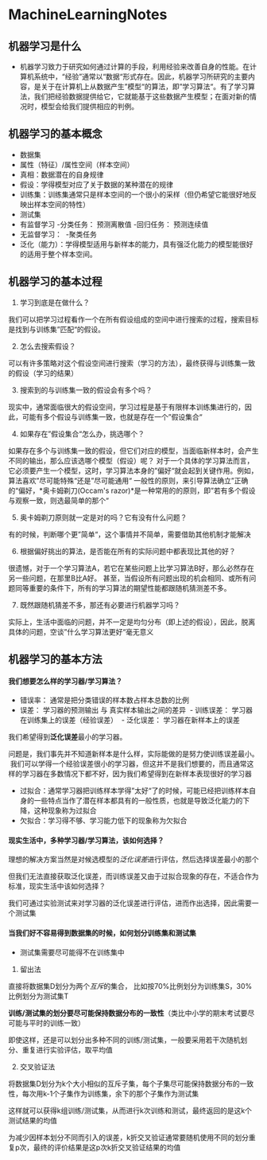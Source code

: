 # MachineLearningNotes
## 机器学习是什么

+ 机器学习致力于研究如何通过计算的手段，利用经验来改善自身的性能。在计算机系统中，“经验”通常以“数据“形式存在。因此，机器学习所研究的主要内容，是关于在计算机上从数据产生”模型“的算法，即”学习算法“。有了学习算法，我们把经验数据提供给它，它就能基于这些数据产生模型；在面对新的情况时，模型会给我们提供相应的判例。

## 机器学习的基本概念

+ 数据集
+ 属性（特征）/属性空间（样本空间）
+ 真相：数据潜在的自身规律
+ 假设：学得模型对应了关于数据的某种潜在的规律
+ 训练集：训练集通常只是样本空间的一个很小的采样（但仍希望它能很好地反映出样本空间的特性）
+ 测试集
+ 有监督学习
  -分类任务： 预测离散值
  -回归任务： 预测连续值
+ 无监督学习：
  -聚类任务 
+ 泛化（能力）：学得模型适用与新样本的能力，具有强泛化能力的模型能很好的适用于整个样本空间。

## 机器学习的基本过程

1. 学习到底是在做什么？

我们可以把学习过程看作一个在所有假设组成的空间中进行搜索的过程，搜索目标是找到与训练集”匹配“的假设。

2. 怎么去搜索假设？

可以有许多策略对这个假设空间进行搜索（学习的方法），最终获得与训练集一致的假设（学习的结果）

3. 搜索到的与训练集一致的假设会有多个吗？

现实中，通常面临很大的假设空间，学习过程是基于有限样本训练集进行的，因此，可能有多个假设与训练集一致，也就是存在一个”假设集合“

4. 如果存在”假设集合“怎么办，挑选哪个？

如果存在多个与训练集一致的假设，但它们对应的模型，当面临新样本时，会产生不同的输出，那么应该选哪个模型（假设）呢？
对于一个具体的学习算法而言，它必须要产生一个模型，这时，学习算法本身的”偏好“就会起到关键作用。例如，算法喜欢”尽可能特殊“还是”尽可能通用“
一般性的原则，来引导算法确立”正确的“偏好，*奥卡姆剃刀(Occam's razor)*是一种常用的的原则，即”若有多个假设与观察一致，则选最简单的那个“

5. 奥卡姆剃刀原则就一定是对的吗？它有没有什么问题？

有的时候，判断哪个更”简单“，这个事情并不简单，需要借助其他机制才能解决

6. 根据偏好挑出的算法，是否能在所有的实际问题中都表现比其他的好？

很遗憾，对于一个学习算法A，若它在某些问题上比学习算法B好，那么必然存在另一些问题，在那里B比A好。
甚至，当假设所有问题出现的机会相同、或所有问题同等重要的条件下，所有的学习算法的期望性能都跟随机猜测差不多。

7. 既然跟随机猜差不多，那还有必要进行机器学习吗？

实际上，生活中面临的问题，并不一定是均匀分布（即上述的假设），因此，脱离具体的问题，空谈”什么学习算法更好“毫无意义

## 机器学习的基本方法

#### 我们想要怎么样的学习器/学习算法？


+ 错误率： 通常是把分类错误的样本数占样本总数的比例
+ 误差： 学习器的预测输出 与 真实样本输出之间的差异
  - 训练误差： 学习器在训练集上的误差（经验误差）
  - 泛化误差： 学习器在新样本上的误差

我们希望得到**泛化误差**最小的学习器。

问题是，我们事先并不知道新样本是什么样，实际能做的是努力使训练误差最小。
  我们可以学得一个经验误差很小的学习器，但这并不是我们想要的，而且通常这样的学习器在多数情况下都不好，因为我们希望得到在新样本表现很好的学习器
  

+ 过拟合：通常学习器把训练样本学得”太好“了的时候，可能已经把训练样本自身的一些特点当作了潜在样本都具有的一般性质，也就是导致泛化能力的下降，这种现象称为过拟合
+ 欠拟合：学习得不够、学习能力低下的现象称为欠拟合


#### 现实生活中，多种学习器/学习算法，该如何选择？

理想的解决方案当然是对候选模型的*泛化误差*进行评估，然后选择误差最小的那个


但我们无法直接获取泛化误差，而训练误差又由于过拟合现象的存在，不适合作为标准，现实生活中该如何选择？

我们可通过实验测试来对学习器的泛化误差进行评估，进而作出选择，因此需要一个测试集


#### 当我们好不容易得到数据集的时候，如何划分训练集和测试集

+ 测试集需要尽可能得不在训练集中

1. 留出法

直接将数据集D划分为两个*互斥*的集合， 比如按70%比例划分为训练集S，30%比例划分为测试集T


**训练/测试集的划分要尽可能保持数据分布的一致性**（类比中小学的期末考试要尽可能与平时的训练一致）


即使这样，还是可以划分出多种不同的训练/测试集，一般要采用若干次随机划分、重复进行实验评估，取平均值


2. 交叉验证法

将数据集D划分为k个大小相似的互斥子集，每个子集尽可能保持数据分布的一致性，每次用k-1个子集作为训练集，余下的那个子集作为测试集

这样就可以获得k组训练/测试集，从而进行k次训练和测试，最终返回的是这k个测试结果的均值

为减少因样本划分不同而引入的误差，k折交叉验证通常要随机使用不同的划分重复p次，最终的评价结果是这p次k折交叉验证结果的均值


